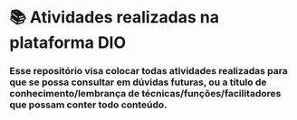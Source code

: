 # 📚 Atividades realizadas na plataforma DIO

### Esse repositório visa colocar todas atividades realizadas para que se possa consultar em dúvidas futuras, ou a título de conhecimento/lembrança de técnicas/funções/facilitadores que possam conter todo conteúdo.




